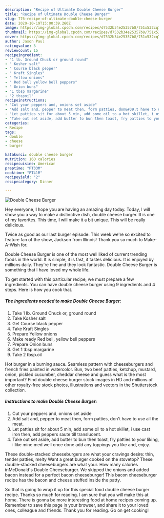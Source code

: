 ```yaml
---
description: "Recipe of Ultimate Double Cheese Burger"
title: "Recipe of Ultimate Double Cheese Burger"
slug: 776-recipe-of-ultimate-double-cheese-burger
date: 2020-10-19T15:00:39.260Z
image: https://img-global.cpcdn.com/recipes/d7532b34e25357b8/751x532cq70/double-cheese-burger-recipe-main-photo.jpg
thumbnail: https://img-global.cpcdn.com/recipes/d7532b34e25357b8/751x532cq70/double-cheese-burger-recipe-main-photo.jpg
cover: https://img-global.cpcdn.com/recipes/d7532b34e25357b8/751x532cq70/double-cheese-burger-recipe-main-photo.jpg
author: Jason Paul
ratingvalue: 3
reviewcount: 15
recipeingredient:
- "1 lb. Ground Chuck or ground round"
- " Kosher salt"
- " Course black pepper"
- " Kraft Singles"
- " Yellow onions"
- " Red bell yellow bell peppers"
- " Onion buns"
- "1 tbsp margarine"
- "2 tbspoil"
recipeinstructions:
- "Cut your peppers and, onions set aside"
- "Add salt and, pepper to meat then, form patties, don&#39;t have to use all the meat."
- "Let patties sit for about 5 min, add some oil to a hot skillet, i use cast iron then, add peppers saute till translucent."
- "Take out set aside, add butter to bun then toast, fry patties to your liking, i like mine med well once done add any toppings you like and, enjoy."
categories:
- Recipe
tags:
- double
- cheese
- burger

katakunci: double cheese burger 
nutrition: 160 calories
recipecuisine: American
preptime: "PT33M"
cooktime: "PT41M"
recipeyield: "2"
recipecategory: Dinner

---
```



![Double Cheese Burger](https://img-global.cpcdn.com/recipes/d7532b34e25357b8/751x532cq70/double-cheese-burger-recipe-main-photo.jpg)

Hey everyone, I hope you are having an amazing day today. Today, I will show you a way to make a distinctive dish, double cheese burger. It is one of my favorites. This time, I will make it a bit unique. This will be really delicious.

Twice as good as our last burger episode. This week we&#39;re so excited to feature fan of the show, Jackson from Illinois! Thank you so much to Make-A-Wish for.

Double Cheese Burger is one of the most well liked of current trending foods in the world. It is simple, it is fast, it tastes delicious. It is enjoyed by millions daily. They're fine and they look fantastic. Double Cheese Burger is something that I have loved my whole life.


To get started with this particular recipe, we must prepare a few ingredients. You can have double cheese burger using 9 ingredients and 4 steps. Here is how you cook that.

<!--inarticleads1-->

##### The ingredients needed to make Double Cheese Burger:

1. Take 1 lb. Ground Chuck or, ground round
1. Take  Kosher salt
1. Get  Course black pepper
1. Take  Kraft Singles
1. Prepare  Yellow onions
1. Make ready  Red bell, yellow bell peppers
1. Prepare  Onion buns
1. Get 1 tbsp margarine
1. Take 2 tbsp.oil


Hot burger in a burning sauce. Seamless pattern with cheeseburgers and french fries painted in watercolor. Bun, two beef patties, ketchup, mustard, onion, pickled cucumber, cheddar cheese and guess what is the most important? Find double cheese burger stock images in HD and millions of other royalty-free stock photos, illustrations and vectors in the Shutterstock collection. 

<!--inarticleads2-->

##### Instructions to make Double Cheese Burger:

1. Cut your peppers and, onions set aside
1. Add salt and, pepper to meat then, form patties, don&#39;t have to use all the meat.
1. Let patties sit for about 5 min, add some oil to a hot skillet, i use cast iron then, add peppers saute till translucent.
1. Take out set aside, add butter to bun then toast, fry patties to your liking, i like mine med well once done add any toppings you like and, enjoy.


These double-stacked cheeseburgers are what your cravings desire: thin, tender patties, melty Want a great burger cooked on the stovetop? These double-stacked cheeseburgers are what your. How many calories inMcDonald&#39;s Double Cheeseburger. We skipped the onions and added bacon instead for a perfect bacon cheeseburger! This bacon cheeseburger recipe has the bacon and cheese stuffed inside the patty. 

So that is going to wrap it up for this special food double cheese burger recipe. Thanks so much for reading. I am sure that you will make this at home. There is gonna be more interesting food at home recipes coming up. Remember to save this page in your browser, and share it to your loved ones, colleague and friends. Thank you for reading. Go on get cooking!
